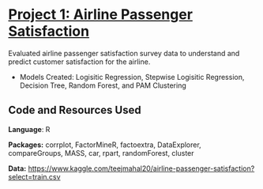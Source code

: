 # [Project 1: Airline Passenger Satisfaction](https://github.com/saratuncten/airline_passenger_satisfaction)
Evaluated airline passenger satisfaction survey data to understand and predict customer satisfaction for the airline.

* Models Created: Logisitic Regression, Stepwise Logisitic Regression, Decision Tree, Random Forest, and PAM Clustering

## Code and Resources Used
**Language**: R 

**Packages:** corrplot, FactorMineR, factoextra, DataExplorer, compareGroups, MASS, car, rpart, randomForest, cluster 

**Data:** https://www.kaggle.com/teejmahal20/airline-passenger-satisfaction?select=train.csv
